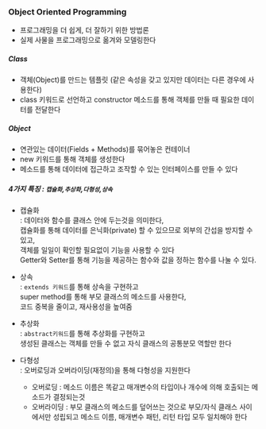 ### Object Oriented Programming
- 프로그래밍을 더 쉽게, 더 잘하기 위한 방법론
- 실제 사물을 프로그래밍으로 옮겨와 모델링한다
##### Class 
- 객체(Object)를 만드는 템플릿 (같은 속성을 갖고 있지만 데이터는 다른 경우에 사용한다)
- class 키워드로 선언하고 constructor 메소드를 통해 객체를 만들 때 필요한 데이터를 전달한다

##### Object
- 연관있는 데이터(Fields + Methods)를 묶어놓은 컨테이너
- new 키워드를 통해 객체를 생성한다
- 메소드를 통해 데이터에 접근하고 조작할 수 있는 인터페이스를 만들 수 있다

##### 4가지 특징 : `캡슐화`,`추상화`,`다형성`,`상속`
- 캡슐화  
: 데이터와 함수를 클래스 안에 두는것을 의미한다,  
캡슐화를 통해 데이터를 은닉화(private) 할 수 있으므로 외부의 간섭을 방지할 수 있고,  
객체를 일일이 확인할 필요없이 기능을 사용할 수 있다  
Getter와 Setter를 통해 기능을 제공하는 함수와 값을 정하는 함수를 나눌 수 있다.

- 상속  
: `extends 키워드`를 통해 상속을 구현하고  
super method를 통해 부모 클래스의 메소드를 사용한다,  
코드 중복을 줄이고, 재사용성을 높여줌  

- 추상화  
: `abstract키워드`를 통해 추상화를 구현하고  
생성된 클래스는 객체를 만들 수 없고 자식 클래스의 공통분모 역할만 한다  

- 다형성  
: 오버로딩과 오버라이딩(재정의)을 통해 다형성을 지원한다
  - 오버로딩 : 메소드 이름은 똑같고 매개변수의 타입이나 개수에 의해 호출되는 메소드가 결정되는것
  - 오버라이딩 : 부모 클래스의 메소드를 덮어쓰는 것으로 부모/자식 클래스 사이에서만 성립되고 메소드 이름, 매개변수 패턴, 리턴 타입 모두 일치해야 한다
 

